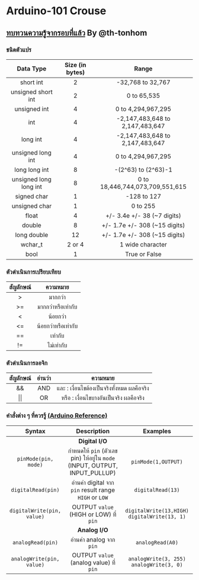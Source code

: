 # Arduino-101 Crouse

## [ทบทวนความรู้จากรอบที่แล้ว](https://docs.google.com/presentation/d/1WXrz0XFyfMbEx5MtLI-Ycn3ani8FXOyNB7xEZNeLy-M/edit?usp=sharing) By @th-tonhom

### **ชนิดตัวแปร**
| Data Type | Size (in bytes) | Range |
|:---:|:---:|:---:|
|short int|2|-32,768 to 32,767|
|unsigned short int |2|0 to 65,535|
|unsigned int|4|0 to 4,294,967,295|
|int|4|-2,147,483,648 to 2,147,483,647|
|long int|4|-2,147,483,648 to 2,147,483,647|
|unsigned long int|4|0 to 4,294,967,295|
|long long int|8|-(2^63) to (2^63)-1|
|unsigned long long int|8|0 to 18,446,744,073,709,551,615|
|signed char|1|-128 to 127|
|unsigned char|1|0 to 255|
|float|4|+/- 3.4e +/- 38 (~7 digits)|
|double|8|+/- 1.7e +/- 308 (~15 digits)|
|long double|12|+/- 1.7e +/- 308 (~15 digits)|
|wchar_t|2 or 4|1 wide character|
|bool|1|True or False|

### ตัวดำเนินการเปรียบเทียบ
|สัญลักษณ์|ความหมาย|
|:---:|:---:|
|>|มากกว่า|
|>=|มากกว่าหรือเท่ากับ|
|<|น้อยกว่า|
|<=|น้อยกว่าหรือเท่ากับ|
|==|เท่ากับ|
|!=|ไม่เท่ากับ|

### ตัวดำเนินการลอจิก
|สัญลักษณ์|อ่านว่า|ความหมาย|
|:---:|:---:|:---:|
|&&|AND|และ : เงื่อนไขต้องเป็นจริงทั้งหมด  ผลคือจริง|
|\|\||OR|หรือ : เงื่อนไขบางอันเป็นจริง ผลคือจริง|

### คำสั่งต่าง ๆ ที่ควรรู้ [(Arduino Reference)](https://www.arduino.cc/reference/en/)
|Syntax|Description|Examples|
|:---:|:---:|:---:|
||**Digital I/O**||
|`pinMode(pin, mode)`|กำหนดให้ `pin` (ตัวเลข pin) ให้อยู่ใน `mode` (INPUT, OUTPUT, INPUT_PULLUP) | `pinMode(1,OUTPUT)`|
|`digitalRead(pin)`|อ่านค่า digital จาก `pin` result range `HIGH` or `LOW`|`digitalRead(13)`
|`digitalWrite(pin, value)`|OUTPUT `value` (HIGH or LOW) ที่ `pin`|`digitalWrite(13,HIGH)` `digitalWrite(13, 1)`|
||**Analog I/O**||
|`analogRead(pin)`|อ่านค่า analog จาก `pin`|`analogRead(A0)`|
|`analogWrite(pin, value)`|OUTPUT `value` (analog value) ที่ `pin`|`analogWrite(3, 255)` `analogWrite(3, 0)`|

